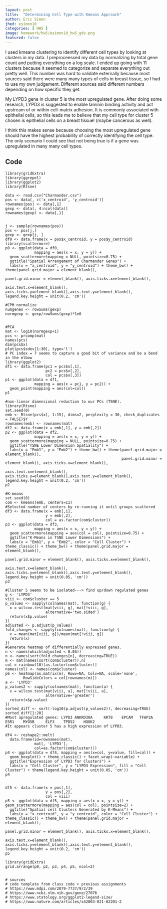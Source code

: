 ```yaml
---
layout: post
title:  "Determining Cell Type with Kmeans Approach"
author: Eric Simon
jhed: esimon10
categories: [ HW5 ]
image: homework/hw5/esimon10_hw5_gdv.png
featured: false
---
```


I used kmeans clustering to identify different cell types by looking at clusters in my data. I preproceessed my data by normalizing by total gene count and putting everything on a log scale. I ended up going with 11 clusters because it seemed to categorize and separate everything out pretty well. This number was hard to validate externally because most sources said there were many many types of cells in breast tissue, so I had to use my own judgement. Different sources said different numbers depending on how specific they get.

My LYPD3 gene in cluster 5 is the most upregulated gene. After doing some research, LYPD3 is suggested to enable laminin binding activity and act upstream of or within cell-matrix adhesion. It is commonly associated with epithelial cells, so this leads me to believe that my cell type for cluster 5 chosen is epithelial cells on a breast tissue! (maybe cancerous as well).

I think this makes sense because choosing the most upregulated gene should have the highest probability of correctly identifying the cell type. The only scenario I could see that not being true is if a gene was upregulated in many many cell types.


## Code

```{r}
library(gridExtra)
library(ggrepel)
library(ggplot2)
library(Rtsne)

data <- read.csv("Charmander.csv")
pos <- data[, c('x_centroid', 'y_centroid')]
rownames(pos) <- data[,1]
gexp <- data[, 4:ncol(data)]
rownames(gexp) <- data[,1]


j <- sample(rownames(pos))
pos <- pos[j,]
gexp <- gexp[j, ]
df0 <- data.frame(x = pos$x_centroid, y = pos$y_centroid)
library(scattermore)
p0 <- ggplot(data = df0, 
             mapping = aes(x = x, y = y)) + 
  geom_scattermore(mapping = NULL, pointsize=0.75) + 
  ggtitle("Spatial Arrangement of Charmander Genes") + 
  labs(x = "x_centroid", y = "y_centroid") + theme_bw() + theme(panel.grid.major = element_blank(), 
                                                                                             panel.grid.minor = element_blank(), axis.ticks.x=element_blank(), 
                                                                                             axis.text.x=element_blank(), axis.ticks.y=element_blank(),axis.text.y=element_blank(), legend.key.height = unit(0.2, 'cm'))

#CPM normalize
numgenes <- rowSums(gexp)
normgexp <- gexp/rowSums(gexp)*1e6


#PCA
mat <- log10(normgexp+1)
pcs <- prcomp(mat)
names(pcs)
dim(pcs$x)
plot(pcs$sdev[1:30], type='l')
# PC index = 7 seems to capture a good bit of variance and be a bend in the elbow
library(ggplot2)
df1 <- data.frame(pc1 = pcs$x[,1], 
                  pc2 = pcs$x[,2], 
                  col = pcs$x[,3])
p1 <- ggplot(data = df1,
             mapping = aes(x = pc1, y = pc2)) +
  geom_point(mapping = aes(col=col))
p1

#non-linear dimensional reduction to our PCs (TSNE).
library(Rtsne)
set.seed(0)
emb <- Rtsne(pcs$x[, 1:15], dims=2, perplexity = 30, check_duplicates = FALSE)$Y
rownames(emb) <- rownames(mat)
df2 <- data.frame(x = emb[,1], y = emb[,2])
p2 <- ggplot(data = df2, 
             mapping = aes(x = x, y = y)) + 
  geom_scattermore(mapping = NULL, pointsize=0.75) + 
  ggtitle("TSNE Lower Dimension Spatiality") + 
  labs(x = "Emb1", y = "Emb2") + theme_bw() + theme(panel.grid.major = element_blank(), 
                                                    panel.grid.minor = element_blank(), axis.ticks.x=element_blank(), 
                                                    axis.text.x=element_blank(), axis.ticks.y=element_blank(),axis.text.y=element_blank(), legend.key.height = unit(0.2, 'cm'))
p2

#K-means
set.seed(0)
com <- kmeans(emb, centers=11)
#Selected number of centers by re-running it until groups scattered
df3 <- data.frame(x = emb[,1],
                  y = emb[,2],
                  col = as.factor(com$cluster))
p3 <- ggplot(data = df3,
             mapping = aes(x = x, y = y)) +
  geom_scattermore(mapping = aes(col = col), pointsize=0.75) + 
  ggtitle("K-Means in TSNE Lower Dimensions") + 
  labs(x = "Emb1", y = "Emb2", color = "Cell Cluster") + theme_classic() + theme_bw() + theme(panel.grid.major = element_blank(), 
                                                                                              panel.grid.minor = element_blank(), axis.ticks.x=element_blank(), 
                                                                                              axis.text.x=element_blank(), axis.ticks.y=element_blank(),axis.text.y=element_blank(), legend.key.height = unit(0.05, 'cm'))
p3

#Cluster 5 seems to be isolated---> find up/down regulated genes
g <- 'LYPD3'
viii <- com$cluster == 5
p_values <- sapply(colnames(mat), function(g) {
  x = wilcox.test(mat[viii, g], mat[!viii, g], 
                  alternative='two.sided')
  return(x$p.value)
})
adjusted <- p.adjust(p_values)
fold_changes <- sapply(colnames(mat), function(g) {
  x = mean(mat[viii, g])/mean(mat[!viii, g])
  return(x)
})
#Generate heatmap of differentially expressed genes.
n <- names(which(adjusted < 0.05))
n <- names(sort(fold_changes[n], decreasing=TRUE))
m <- mat[names(sort(com$cluster)),n]
col = rainbow(10)[as.factor(com$cluster)]
names(col) <- names(com$cluster)
p6 <- heatmap(as.matrix(m), Rowv=NA, Colv=NA, scale='none',
        RowSideColors = col[rownames(m)])
a <- 'LYPD3'
p_values2 <- sapply(colnames(mat), function(a) {
  x = wilcox.test(mat[viii, a], mat[!viii, a], 
                  alternative='greater')
  return(x$p.value)
})
sorted_diff <- sort(-log10(p.adjust(p_values2)), decreasing=TRUE)
sorted_diff[1:20]
#Most upregulated genes: LYPD3 ANKRD30A     KRT8    EPCAM   TFAP2A     ESR1    MYO5B     ELF3    TPD52    HOOK2 
#It appears cluster 5 has a high expression of LYPD3.

df4 <- reshape2::melt(
  data.frame(id=rownames(mat), 
             mat[, 'LYPD3'], 
             col=as.factor(com$cluster)))
p4 <- ggplot(data = df4, mapping = aes(x=col, y=value, fill=col)) + 
  geom_boxplot() + theme_classic() + facet_wrap(~variable) +
  ggtitle("Expression of LYPD3 for Clusters") + 
  labs(x = "Cell Cluster", y = "LYPD3 Expression", fill = "Cell Cluster") + theme(legend.key.height = unit(0.05, 'cm'))
p4


df5 <- data.frame(x = pos[,1],
                  y = pos[,2],
                  col = viii)
p5 <- ggplot(data = df5, mapping = aes(x = x, y = y)) + geom_scattermore(mapping = aes(col = col), pointsize=2) +
  ggtitle("Spatial cell Clusters Generated by K-Means") + 
  labs(x = "x_centroid", y = "y_centroid", color = "Cell Cluster") + theme_classic() + theme_bw() + theme(panel.grid.major = element_blank(), 
                                                                                                                                                       panel.grid.minor = element_blank(), axis.ticks.x=element_blank(), 
                                                                                                                                                       axis.text.x=element_blank(), axis.ticks.y=element_blank(),axis.text.y=element_blank(), legend.key.height = unit(0.2, 'cm'))
p5

library(gridExtra)
grid.arrange(p0, p2, p3, p4, p5, ncol=2)	 


# sources
# code template from class code + previous assignments
# https://www.mdpi.com/2079-7737/9/2/39
# https://www.ncbi.nlm.nih.gov/gene/27076
# https://www.statology.org/ggplot2-legend-size/
# https://www.nature.com/articles/s42003-021-02201-2

```
